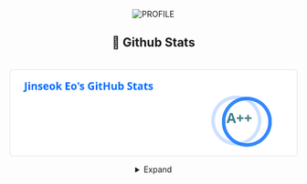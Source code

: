 <div align="center">
  
![PROFILE](https://capsule-render.vercel.app/api?type=waving&height=120&text=&fontAlign=25&fontAlignY=40&color=gradient)
  
## 🧳 Github Stats

<p>&nbsp;<img align="center" src="./stats.svg" alt="biud436" /></p>
<details>
<summary>Expand</summary>
<img src="./github-metrics.svg">
</details>

</div>
